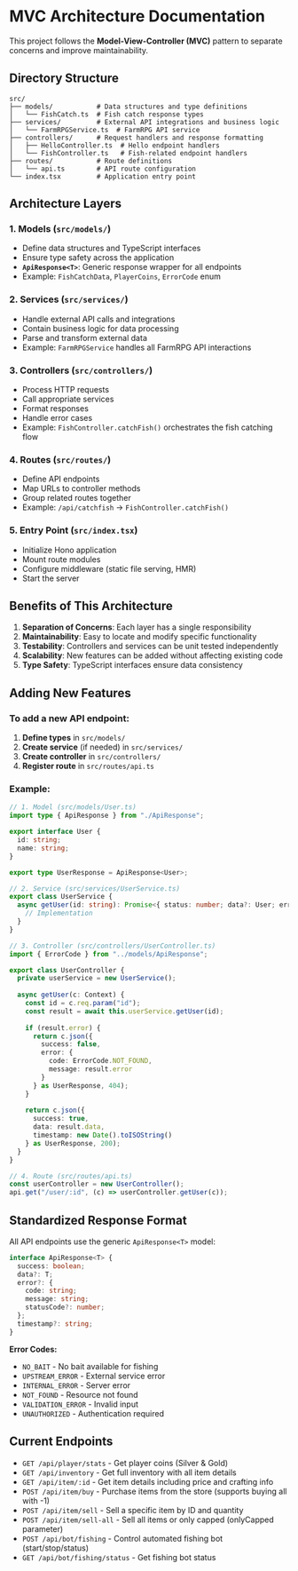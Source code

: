 # MVC Architecture Documentation

This project follows the **Model-View-Controller (MVC)** pattern to separate concerns and improve maintainability.

## Directory Structure

```
src/
├── models/           # Data structures and type definitions
│   └── FishCatch.ts  # Fish catch response types
├── services/         # External API integrations and business logic
│   └── FarmRPGService.ts  # FarmRPG API service
├── controllers/      # Request handlers and response formatting
│   ├── HelloController.ts  # Hello endpoint handlers
│   └── FishController.ts   # Fish-related endpoint handlers
├── routes/           # Route definitions
│   └── api.ts        # API route configuration
└── index.tsx         # Application entry point
```

## Architecture Layers

### 1. **Models** (`src/models/`)
- Define data structures and TypeScript interfaces
- Ensure type safety across the application
- **`ApiResponse<T>`**: Generic response wrapper for all endpoints
- Example: `FishCatchData`, `PlayerCoins`, `ErrorCode` enum

### 2. **Services** (`src/services/`)
- Handle external API calls and integrations
- Contain business logic for data processing
- Parse and transform external data
- Example: `FarmRPGService` handles all FarmRPG API interactions

### 3. **Controllers** (`src/controllers/`)
- Process HTTP requests
- Call appropriate services
- Format responses
- Handle error cases
- Example: `FishController.catchFish()` orchestrates the fish catching flow

### 4. **Routes** (`src/routes/`)
- Define API endpoints
- Map URLs to controller methods
- Group related routes together
- Example: `/api/catchfish` → `FishController.catchFish()`

### 5. **Entry Point** (`src/index.tsx`)
- Initialize Hono application
- Mount route modules
- Configure middleware (static file serving, HMR)
- Start the server

## Benefits of This Architecture

1. **Separation of Concerns**: Each layer has a single responsibility
2. **Maintainability**: Easy to locate and modify specific functionality
3. **Testability**: Controllers and services can be unit tested independently
4. **Scalability**: New features can be added without affecting existing code
5. **Type Safety**: TypeScript interfaces ensure data consistency

## Adding New Features

### To add a new API endpoint:

1. **Define types** in `src/models/`
2. **Create service** (if needed) in `src/services/`
3. **Create controller** in `src/controllers/`
4. **Register route** in `src/routes/api.ts`

### Example:

```typescript
// 1. Model (src/models/User.ts)
import type { ApiResponse } from "./ApiResponse";

export interface User {
  id: string;
  name: string;
}

export type UserResponse = ApiResponse<User>;

// 2. Service (src/services/UserService.ts)
export class UserService {
  async getUser(id: string): Promise<{ status: number; data?: User; error?: string }> {
    // Implementation
  }
}

// 3. Controller (src/controllers/UserController.ts)
import { ErrorCode } from "../models/ApiResponse";

export class UserController {
  private userService = new UserService();
  
  async getUser(c: Context) {
    const id = c.req.param("id");
    const result = await this.userService.getUser(id);
    
    if (result.error) {
      return c.json({
        success: false,
        error: {
          code: ErrorCode.NOT_FOUND,
          message: result.error
        }
      } as UserResponse, 404);
    }
    
    return c.json({
      success: true,
      data: result.data,
      timestamp: new Date().toISOString()
    } as UserResponse, 200);
  }
}

// 4. Route (src/routes/api.ts)
const userController = new UserController();
api.get("/user/:id", (c) => userController.getUser(c));
```

## Standardized Response Format

All API endpoints use the generic `ApiResponse<T>` model:

```typescript
interface ApiResponse<T> {
  success: boolean;
  data?: T;
  error?: {
    code: string;
    message: string;
    statusCode?: number;
  };
  timestamp?: string;
}
```

**Error Codes:**
- `NO_BAIT` - No bait available for fishing
- `UPSTREAM_ERROR` - External service error
- `INTERNAL_ERROR` - Server error
- `NOT_FOUND` - Resource not found
- `VALIDATION_ERROR` - Invalid input
- `UNAUTHORIZED` - Authentication required

## Current Endpoints

- `GET /api/player/stats` - Get player coins (Silver & Gold)
- `GET /api/inventory` - Get full inventory with all item details
- `GET /api/item/:id` - Get item details including price and crafting info
- `POST /api/item/buy` - Purchase items from the store (supports buying all with -1)
- `POST /api/item/sell` - Sell a specific item by ID and quantity
- `POST /api/item/sell-all` - Sell all items or only capped (onlyCapped parameter)
- `POST /api/bot/fishing` - Control automated fishing bot (start/stop/status)
- `GET /api/bot/fishing/status` - Get fishing bot status
